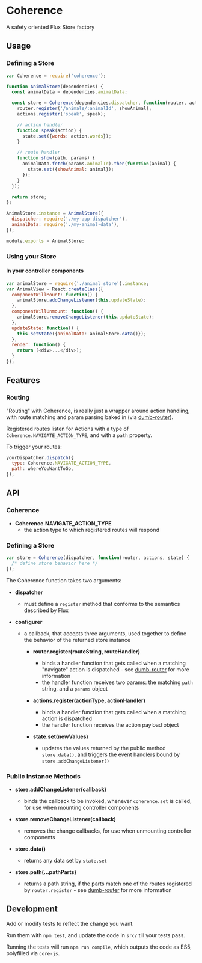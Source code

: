 # Coherence

A safety oriented Flux Store factory

## Usage

### Defining a Store

```javascript
var Coherence = require('coherence');

function AnimalStore(dependencies) {
  const animalData = dependencies.animalData;

  const store = Coherence(dependencies.dispatcher, function(router, actions, state) {
    router.register('/animals/:animalId', showAnimal);
    actions.register('speak', speak);

    // action handler
    function speak(action) {
      state.set({words: action.words});
    }

    // route handler
    function show(path, params) {
      animalData.fetch(params.animalId).then(function(animal) {
        state.set({showAnimal: animal});
      });
    }
  });

  return store;
};

AnimalStore.instance = AnimalStore({
  dispatcher: require('./my-app-dispatcher'),
  animalData: require('./my-animal-data'),
});

module.exports = AnimalStore;
```

### Using your Store

#### In your controller components

```javascript
var animalStore = require('./animal_store').instance;
var AnimalView = React.createClass({
  componentWillMount: function() {
    animalStore.addChangeListener(this.updateState);
  },
  componentWillUnmount: function() {
    animalStore.removeChangeListener(this.updateState);
  },
  updateState: function() {
    this.setState({animalData: animalStore.data()});
  },
  render: function() {
    return (<div>...</div>);
  }
});
```

## Features

### Routing

"Routing" with Coherence, is really just a wrapper around action handling, with
route matching and param parsing baked in (via
[dumb-router](https://github.com/clalimarmo/dumb-router)).

Registered routes listen for Actions with a type of
`Coherence.NAVIGATE_ACTION_TYPE`, and with a `path` property.

To trigger your routes:

```javascript
yourDispatcher.dispatch({
  type: Coherence.NAVIGATE_ACTION_TYPE,
  path: whereYouWantToGo,
});
```

## API

### Coherence

- __Coherence.NAVIGATE_ACTION_TYPE__
  - the action type to which registered routes will respond

### Defining a Store

```javascript
var store = Coherence(dispatcher, function(router, actions, state) {
  /* define store behavior here */
});
```
The Coherence function takes two arguments:

- __dispatcher__
  - must define a `register` method that conforms to the semantics described by
    Flux

- __configurer__
  - a callback, that accepts three arguments, used together to define the
    behavior of the returned store instance

    - __router.register(routeString, routeHandler)__
      - binds a handler function that gets called when a matching "navigate"
        action is dispatched - see
        [dumb-router](https://github.com/clalimarmo/dumb-router#dumb-router)
        for more information
      - the handler function receives two params: the matching `path` string,
        and a `params` object

    - __actions.register(actionType, actionHandler)__
      - binds a handler function that gets called when a matching action is dispatched
      - the handler function receives the action payload object

    - __state.set(newValues)__
      - updates the values returned by the public method `store.data()`, and triggers the event
        handlers bound by `store.addChangeListener()`

### Public Instance Methods

- __store.addChangeListener(callback)__
  - binds the callback to be invoked, whenever `coherence.set` is called,
    for use when mounting controller components

- __store.removeChangeListener(callback)__
  - removes the change callbacks, for use when unmounting controller components

- __store.data()__
  - returns any data set by `state.set`

- __store.path(...pathParts)__
  - returns a path string, if the parts match one of the routes registered by
    `router.register` - see
    [dumb-router](https://github.com/clalimarmo/dumb-router#dumb-router) for
    more information

## Development

Add or modify tests to reflect the change you want.

Run them with `npm test`, and update the code in `src/` till your tests pass.

Running the tests will run `npm run compile`, which outputs the code as ES5,
polyfilled via `core-js`.

